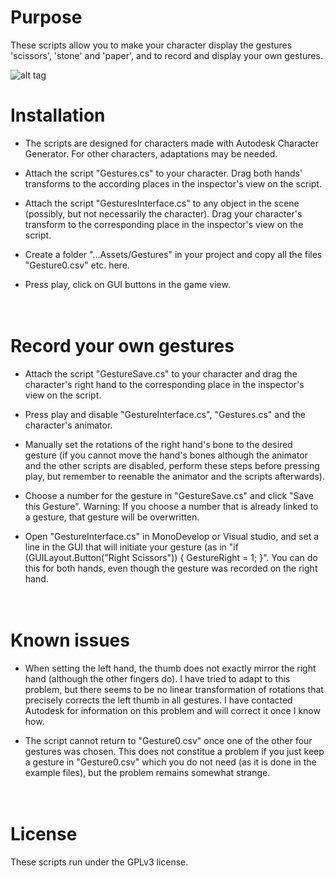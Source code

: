 # Purpose

These scripts allow you to make your character display the gestures 'scissors', 'stone' and 'paper', and to record and display your own gestures. 

![alt tag](https://github.com/mariusrubo/Unity-Humanoid-Walk-To-Goal/blob/master/WalkTo.jpg)

# Installation

* The scripts are designed for characters made with Autodesk Character Generator. For other characters, adaptations may be needed.

* Attach the script "Gestures.cs" to your character. Drag both hands' transforms to the according places in the inspector's view on the script. 

* Attach the script "GesturesInterface.cs" to any object in the scene (possibly, but not necessarily the character). Drag your character's transform to the corresponding place in the inspector's view on the script. 

* Create a folder "...Assets/Gestures" in your project and copy all the files "Gesture0.csv" etc. here.

* Press play, click on GUI buttons in the game view.

　

# Record your own gestures

* Attach the script "GestureSave.cs" to your character and drag the character's right hand to the corresponding place in the inspector's view on the script. 

* Press play and disable "GestureInterface.cs", "Gestures.cs" and the character's animator. 

* Manually set the rotations of the right hand's bone to the desired gesture (if you cannot move the hand's bones although the animator and the other scripts are disabled, perform these steps before pressing play, but remember to reenable the animator and the scripts afterwards). 

* Choose a number for the gesture in "GestureSave.cs" and click "Save this Gesture". Warning: If you choose a number that is already linked to a gesture, that gesture will be overwritten. 

* Open "GestureInterface.cs" in MonoDevelop or Visual studio, and set a line in the GUI that will initiate your gesture (as in "if (GUILayout.Button("Right Scissors")) { GestureRight = 1; }". You can do this for both hands, even though the gesture was recorded on the right hand. 

　

# Known issues

* When setting the left hand, the thumb does not exactly mirror the right hand (although the other fingers do). I have tried to adapt to this problem, but there seems to be no linear transformation of rotations that precisely corrects the left thumb in all gestures. I have contacted Autodesk for information on this problem and will correct it once I know how.

* The script cannot return to "Gesture0.csv" once one of the other four gestures was chosen. This does not constitue a problem if you just keep a gesture in "Gesture0.csv" which you do not need (as it is done in the example files), but the problem remains somewhat strange. 

　

# License

These scripts run under the GPLv3 license.

　

